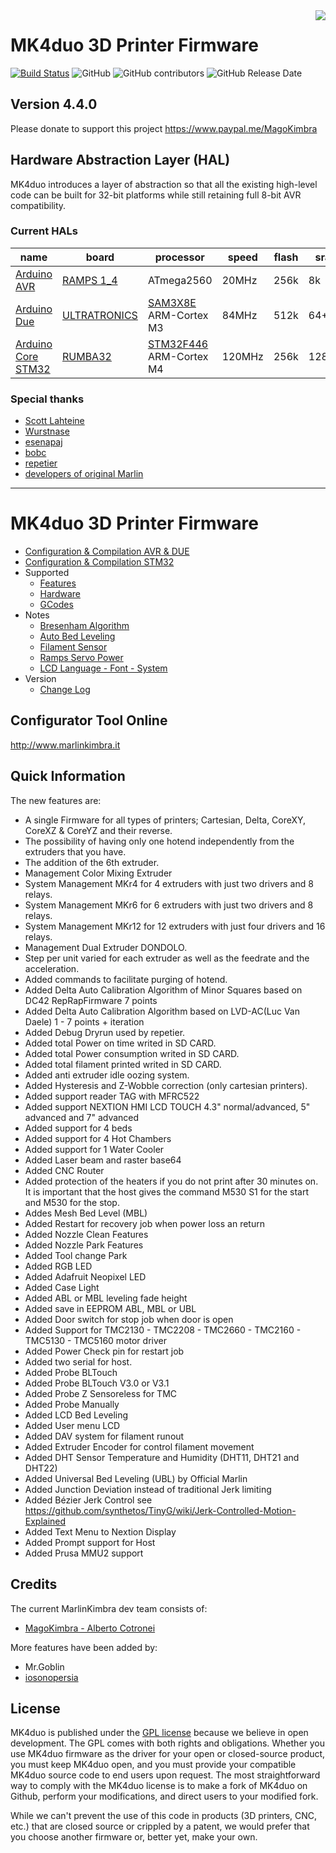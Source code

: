 <img align="right" src="Documentation/Logo/MarlinKimbra%20Logo%20GitHub.png"/>

# MK4duo 3D Printer Firmware

[![Build Status](https://travis-ci.org/MKFirmware/MK4duo.svg?branch=master)](https://travis-ci.org/MKFirmware/MK4duo)
![GitHub](https://img.shields.io/github/license/MKFirmware/MK4duo)
![GitHub contributors](https://img.shields.io/github/contributors/MKFirmware/MK4duo)
![GitHub Release Date](https://img.shields.io/github/release-date/MKFirmware/MK4duo)

## Version 4.4.0

Please donate to support this project https://www.paypal.me/MagoKimbra

## Hardware Abstraction Layer (HAL)

MK4duo introduces a layer of abstraction so that all the existing high-level code can be built for 32-bit platforms while still retaining full 8-bit AVR compatibility.

### Current HALs

  name|board|processor|speed|flash|sram|logic|fpu
  ----|-----|---------|-----|-----|----|-----|---
  [Arduino AVR](https://www.arduino.cc/)|[RAMPS 1_4](https://reprap.org/wiki/RAMPS_1.4)|ATmega2560|20MHz|256k|8k|5V|no
  [Arduino Due](https://www.arduino.cc/en/Guide/ArduinoDue)|[ULTRATRONICS](https://reprapworld.it/products/elettronica/ultratronics/ultratronics_pro_v1_0/)|[SAM3X8E](http://www.microchip.com/wwwproducts/en/ATsam3x8e) ARM-Cortex M3|84MHz|512k|64+32k|3.3V|no
  [Arduino Core STM32](https://github.com/stm32duino/Arduino_Core_STM32)|[RUMBA32](https://github.com/Aus3D/RUMBA32)|[STM32F446](https://www.st.com/en/microcontrollers-microprocessors/stm32f446.html) ARM-Cortex M4|120MHz|256k|128k|3.3V|no

### Special thanks
 - [Scott Lahteine](https://github.com/thinkyhead)
 - [Wurstnase](https://github.com/Wurstnase)
 - [esenapaj](https://github.com/esenapaj)
 - [bobc](https://github.com/bobc)
 - [repetier](https://github.com/repetier)
 - [developers of original Marlin](https://github.com/MarlinFirmware)

---
# MK4duo 3D Printer Firmware
  * [Configuration & Compilation AVR & DUE](/Documentation/Compilation.md)
  * [Configuration & Compilation STM32](/Documentation/STM32.md)
  * Supported
    * [Features](/Documentation/Features.md)
    * [Hardware](/Documentation/Hardware.md)
    * [GCodes](/Documentation/GCodes.md)
  * Notes
    * [Bresenham Algorithm](/Documentation/Bresenham.md)
    * [Auto Bed Leveling](/Documentation/BedLeveling.md)
    * [Filament Sensor](/Documentation/FilamentSensor.md)
    * [Ramps Servo Power](/Documentation/RampsServoPower.md)
    * [LCD Language - Font - System](Documentation/LCDLanguageFont.md)
  * Version
    * [Change Log](/Documentation/changelog.md)


## Configurator Tool Online

http://www.marlinkimbra.it


## Quick Information

The new features are:
* A single Firmware for all types of printers; Cartesian, Delta, CoreXY, CoreXZ & CoreYZ and their reverse.
* The possibility of having only one hotend independently from the extruders that you have.
* The addition of the 6th extruder.
* Management Color Mixing Extruder
* System Management MKr4 for 4 extruders with just two drivers and 8 relays.
* System Management MKr6 for 6 extruders with just two drivers and 8 relays.
* System Management MKr12 for 12 extruders with just four drivers and 16 relays.
* Management Dual Extruder DONDOLO.
* Step per unit varied for each extruder as well as the feedrate and the acceleration.
* Added commands to facilitate purging of hotend. 
* Added Delta Auto Calibration Algorithm of Minor Squares based on DC42 RepRapFirmware 7 points
* Added Delta Auto Calibration Algorithm based on LVD-AC(Luc Van Daele) 1 - 7 points + iteration
* Added Debug Dryrun used by repetier.
* Added total Power on time writed in SD CARD.
* Added total Power consumption writed in SD CARD.
* Added total filament printed writed in SD CARD.
* Added anti extruder idle oozing system.
* Added Hysteresis and Z-Wobble correction (only cartesian printers).
* Added support reader TAG with MFRC522
* Added support NEXTION HMI LCD TOUCH 4.3" normal/advanced, 5" advanced and 7" advanced
* Added support for 4 beds
* Added support for 4 Hot Chambers
* Added support for 1 Water Cooler
* Added Laser beam and raster base64
* Added CNC Router
* Added protection of the heaters if you do not print after 30 minutes on. It is important that the host gives the command M530 S1 for the start and M530 for the stop.
* Addes Mesh Bed Level (MBL)
* Added Restart for recovery job when power loss an return
* Added Nozzle Clean Features
* Added Nozzle Park Features
* Added Tool change Park
* Added RGB LED
* Added Adafruit Neopixel LED
* Added Case Light
* Added ABL or MBL leveling fade height
* Added save in EEPROM ABL, MBL or UBL
* Added Door switch for stop job when door is open
* Added Support for TMC2130 - TMC2208 - TMC2660 - TMC2160 - TMC5130 - TMC5160 motor driver
* Added Power Check pin for restart job
* Added two serial for host.
* Added Probe BLTouch
* Added Probe BLTouch V3.0 or V3.1
* Added Probe Z Sensoreless for TMC
* Added Probe Manually
* Added LCD Bed Leveling
* Added User menu LCD
* Added DAV system for filament runout
* Added Extruder Encoder for control filament movement
* Added DHT Sensor Temperature and Humidity (DHT11, DHT21 and DHT22)
* Added Universal Bed Leveling (UBL) by Official Marlin
* Added Junction Deviation instead of traditional Jerk limiting
* Added Bézier Jerk Control see https://github.com/synthetos/TinyG/wiki/Jerk-Controlled-Motion-Explained
* Added Text Menu to Nextion Display
* Added Prompt support for Host
* Added Prusa MMU2 support


## Credits

The current MarlinKimbra dev team consists of:
  - [MagoKimbra - Alberto Cotronei](https://github.com/MagoKimbra)

More features have been added by:
  - Mr.Goblin
  - [iosonopersia](https://github.com/iosonopersia)

## License

MK4duo is published under the [GPL license](/LICENSE) because we believe in open development. The GPL comes with both rights and obligations. Whether you use MK4duo firmware as the driver for your open or closed-source product, you must keep MK4duo open, and you must provide your compatible MK4duo source code to end users upon request. The most straightforward way to comply with the MK4duo license is to make a fork of MK4duo on Github, perform your modifications, and direct users to your modified fork.

While we can't prevent the use of this code in products (3D printers, CNC, etc.) that are closed source or crippled by a patent, we would prefer that you choose another firmware or, better yet, make your own.
